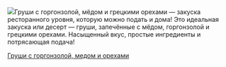 <!--2025-09-09 07:44:20-->
<div class="yb">
  <div class="rss povarenok"><a href="https://www.povarenok.ru/recipes/show/183065/"><img src="https://www.povarenok.ru/data/cache/2025sep/09/42/3189296_43355-640x480.jpg"></a>Груши с горгонзолой, мёдом и грецкими орехами — закуска ресторанного уровня, которую можно подать и дома!
Это идеальная закуска или десерт — груши, запечённые с мёдом, горгонзолой и грецкими орехами. Насыщенный вкус, простые ингредиенты и потрясающая подача! <p class="titl"><a href="https://www.povarenok.ru/recipes/show/183065/">Груши с горгонзолой, медом и орехами</a></p></div>
</div>
